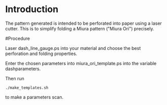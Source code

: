 
# Introduction

The pattern generated is intended to be perforated into paper using a
laser cutter. This is to simplify folding a Miura pattern ("Miura
Ori") precisely.

#Procedure

Laser dash_line_gauge.ps into your material and choose the best
perforation and folding properties.

Enter the chosen parameters into miura_ori_template.ps into the
variable dashparameters.

Then run

    ./make_templates.sh

to make a parameters scan.
